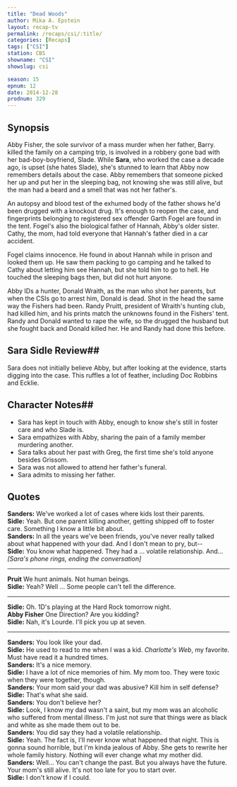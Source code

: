```yaml
---
title: "Dead Woods"
author: Mika A. Epstein
layout: recap-tv
permalink: /recaps/csi/:title/
categories: [Recaps]
tags: ["CSI"]
station: CBS
showname: "CSI"
showslug: csi

season: 15  
epnum: 12  
date: 2014-12-28
prodnum: 329  
---
```


## Synopsis

Abby Fisher, the sole survivor of a mass murder when her father, Barry. killed the family on a camping trip, is involved in a robbery gone bad with her bad-boy-boyfriend, Slade. While **Sara**, who worked the case a decade ago, is upset (she hates Slade), she's stunned to learn that Abby now remembers details about the case. Abby remembers that someone picked her up and put her in the sleeping bag, not knowing she was still alive, but the man had a beard and a smell that was not her father's.

An autopsy and blood test of the exhumed body of the father shows he'd been drugged with a knockout drug. It's enough to reopen the case, and fingerprints belonging to registered sex offender Garth Fogel are found in the tent. Fogel's also the biological father of Hannah, Abby's older sister. Cathy, the mom, had told everyone that Hannah's father died in a car accident.

Fogel claims innocence. He found in about Hannah while in prison and looked them up. He saw them packing to go camping and he talked to Cathy about letting him see Hannah, but she told him to go to hell. He touched the sleeping bags then, but did not hurt anyone.

Abby IDs a hunter, Donald Wraith, as the man who shot her parents, but when the CSIs go to arrest him, Donald is dead. Shot in the head the same way the Fishers had been. Randy Pruitt, president of Wraith's hunting club, had killed him, and his prints match the unknowns found in the Fishers' tent. Randy and Donald wanted to rape the wife, so the drugged the husband but she fought back and Donald killed her. He and Randy had done this before.

## Sara Sidle Review## 

Sara does not initially believe Abby, but after looking at the evidence, starts digging into the case. This ruffles a lot of feather, including Doc Robbins and Ecklie.

## Character Notes## 

* Sara has kept in touch with Abby, enough to know she's still in foster care and who Slade is.  
* Sara empathizes with Abby, sharing the pain of a family member murdering another.  
* Sara talks about her past with Greg, the first time she's told anyone besides Grissom.  
* Sara was not allowed to attend her father's funeral.  
* Sara admits to missing her father.

## Quotes

**Sanders:** We've worked a lot of cases where kids lost their parents.  
**Sidle:** Yeah. But one parent killing another, getting shipped off to foster care. Something I know a little bit about.  
**Sanders:** In all the years we've been friends, you've never really talked about what happened with your dad. And I don't mean to pry, but--  
**Sidle:** You know what happened. They had a ... volatile relationship. And... *[Sara's phone rings, ending the conversation]*  

* * *

**Pruit** We hunt animals. Not human beings.  
**Sidle:** Yeah? Well ... Some people can't tell the difference.  

* * *

**Sidle:** Oh. 1D's playing at the Hard Rock tomorrow night.  
**Abby Fisher** One Direction? Are you kidding?  
**Sidle:** Nah, it's Lourde. I'll pick you up at seven.  

* * *

**Sanders:** You look like your dad.  
**Sidle:** He used to read to me when I was a kid. *Charlotte's Web*, my favorite. Must have read it a hundred times.  
**Sanders:** It's a nice memory.  
**Sidle:** I have a lot of nice memories of him. My mom too. They were toxic when they were together, though.  
**Sanders:** Your mom said your dad was abusive? Kill him in self defense?  
**Sidle:** That's what she said.  
**Sanders:** You don't believe her?  
**Sidle:** Look, I know my dad wasn't a saint, but my mom was an alcoholic who suffered from mental illness. I'm just not sure that things were as black and white as she made them out to be.  
**Sanders:** You did say they had a volatile relationship.  
**Sidle:** Yeah. The fact is, I'll never know what happened that night. This is gonna sound horrible, but I'm kinda jealous of Abby. She gets to rewrite her whole family history. Nothing will ever change what my mother did.  
**Sanders:** Well... You can't change the past. But you always have the future. Your mom's still alive. It's not too late for you to start over.  
**Sidle:** I don't know if I could.

